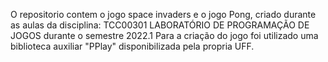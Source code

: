 O repositorio contem o jogo space invaders e o jogo Pong, criado durante as aulas da disciplina: TCC00301	LABORATÓRIO DE PROGRAMAÇÃO DE JOGOS durante o semestre 2022.1
Para a criação do jogo foi utilizado uma biblioteca auxiliar "PPlay" disponibilizada pela propria UFF.
